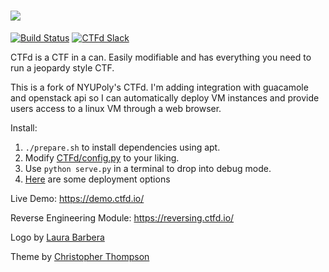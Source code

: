 ![](https://raw.githubusercontent.com/CTFd/CTFd/master/CTFd/static/original/img/logo.png)
====

[![Build Status](https://travis-ci.org/CTFd/CTFd.svg?branch=master)](https://travis-ci.org/CTFd/CTFd)
[![CTFd Slack](https://slack.ctfd.io/badge.svg)](https://slack.ctfd.io/)

CTFd is a CTF in a can. Easily modifiable and has everything you need to run a jeopardy style CTF.

This is a fork of NYUPoly's CTFd. I'm adding integration with guacamole and openstack api so I can automatically deploy VM instances and provide users access to a linux VM through a web browser. 


Install: 
 1. `./prepare.sh` to install dependencies using apt.
 2. Modify [CTFd/config.py](https://github.com/CTFd/CTFd/blob/master/CTFd/config.py) to your liking.
 3. Use `python serve.py` in a terminal to drop into debug mode.
 4. [Here](https://github.com/CTFd/CTFd/wiki/Deployment) are some deployment options

Live Demo:
https://demo.ctfd.io/

Reverse Engineering Module:
https://reversing.ctfd.io/

Logo by [Laura Barbera](http://www.laurabb.com/)

Theme by [Christopher Thompson](https://github.com/breadchris)
